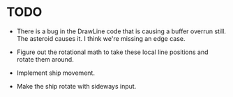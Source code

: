# TODO

* There is a bug in the DrawLine code that is causing a buffer overrun still. The asteroid causes it. I think we're missing an edge case.

* Figure out the rotational math to take these local line positions and rotate them around.

* Implement ship movement.
* Make the ship rotate with sideways input.
